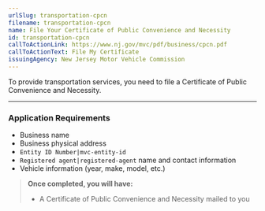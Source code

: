 ```yaml
---
urlSlug: transportation-cpcn
filename: transportation-cpcn
name: File Your Certificate of Public Convenience and Necessity
id: transportation-cpcn
callToActionLink: https://www.nj.gov/mvc/pdf/business/cpcn.pdf
callToActionText: File My Certificate
issuingAgency: New Jersey Motor Vehicle Commission
---
```

To provide transportation services, you need to file a Certificate of Public Convenience and Necessity.

---

### Application Requirements

- Business name
- Business physical address
- `Entity ID Number|mvc-entity-id`
- `Registered agent|registered-agent` name and contact information
- Vehicle information (year, make, model, etc.)

> **Once completed, you will have:**
>
> - A Certificate of Public Convenience and Necessity mailed to you
